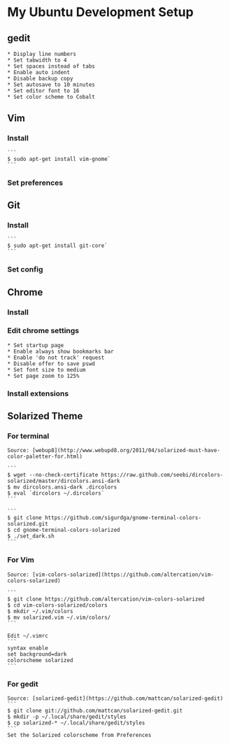# My Ubuntu Development Setup

## gedit
	* Display line numbers
	* Set tabwidth to 4
	* Set spaces instead of tabs
	* Enable auto indent
	* Disable backup copy
	* Set autosave to 10 minutes
	* Set editor font to 16
	* Set color scheme to Cobalt
	
	
## Vim	
### Install
    ```
    $ sudo apt-get install vim-gnome`
    ```
    
### Set preferences


## Git
### Install
    ```
    $ sudo apt-get install git-core`
    ```
    
### Set config
	
	
## Chrome
### Install

### Edit chrome settings
    * Set startup page
    * Enable always show bookmarks bar
    * Enable 'do not track' request
    * Disable offer to save pswd
    * Set font size to medium
    * Set page zoom to 125%
    
### Install extensions
 
 
## Solarized Theme   
### For terminal
    Source: [webup8](http://www.webupd8.org/2011/04/solarized-must-have-color-paletter-for.html)
    
    ```
    $ wget --no-check-certificate https://raw.github.com/seebi/dircolors-solarized/master/dircolors.ansi-dark
    $ mv dircolors.ansi-dark .dircolors
    $ eval `dircolors ~/.dircolors`
    ```
    
    ```
    $ git clone https://github.com/sigurdga/gnome-terminal-colors-solarized.git
    $ cd gnome-terminal-colors-solarized
    $ ./set_dark.sh
    ```
    
### For Vim
    Source: [vim-colors-solarized](https://github.com/altercation/vim-colors-solarized)
    
    ```
    $ git clone https://github.com/altercation/vim-colors-solarized
    $ cd vim-colors-solarized/colors
    $ mkdir ~/.vim/colors
    $ mv solarized.vim ~/.vim/colors/
    ```
    
    Edit ~/.vimrc
    ```
    syntax enable
    set background=dark
    colorscheme solarized
    ```

### For gedit
    Source: [solarized-gedit](https://github.com/mattcan/solarized-gedit)
    ```
    $ git clone git://github.com/mattcan/solarized-gedit.git
    $ mkdir -p ~/.local/share/gedit/styles
    $ cp solarized-* ~/.local/share/gedit/styles
    ```
    Set the Solarized colorscheme from Preferences

